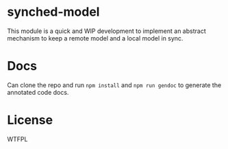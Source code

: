 # synched-model

This module is a quick and WIP development to implement an abstract mechanism to keep a remote model and a local model in sync.

# Docs

Can clone the repo and run `npm install` and `npm run gendoc` to generate the annotated code docs.

# License

WTFPL
